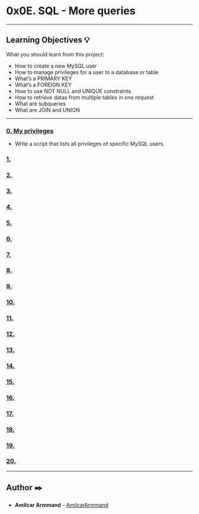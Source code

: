 # 0x0E. SQL - More queries

---
## Learning Objectives :bulb:
What you should learn from this project:

* How to create a new MySQL user
* How to manage privileges for a user to a database or table
* What’s a PRIMARY KEY
* What’s a FOREIGN KEY
* How to use NOT NULL and UNIQUE constraints
* How to retrieve datas from multiple tables in one request
* What are subqueries
* What are JOIN and UNION

---

### [0. My privileges](./0-privileges.sql)
* Write a script that lists all privileges of specific MySQL users.

### [1. ](./1-create_user.sql)

### [2. ](./2-create_read_user.sql)

### [3. ](./3-force_name.sql)

### [4.  ](./4-never_empty.sql)

### [5.  ](./5-unique_id.sql)

### [6. ](./6-states.sql)

### [7. ](./7-cities.sql)

### [8. ](./8-cities_of_california_subquery.sql)

### [9. ](./9-cities_by_state_join.sql)

### [10. ](./10-genre_id_by_show.sql)

### [11. ](./11-genre_id_all_shows.sql)

### [12. ](./12-no_genre.sql)

### [13. ](./13-count_shows_by_genre.sql)

### [14. ](./14-my_genres.sql)

### [15. ](./15-comedy_only.sql)

### [16. ](./16-shows_by_genre.sql)

### [17. ](./100-not_my_genres.sql)

### [18. ](./101-not_a_comedy.sql)

### [19. ](./102-rating_shows.sql)

### [20. ](./103-rating_genres.sql)

---

## Author :black_nib:
* **Amilcar Armmand** - [AmilcarArmmand](https://github.com/AmilcarArmmand)
